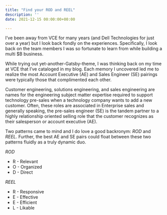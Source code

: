 ```yaml
---
title: "Find your ROD and REEL"
description: ''
date: 2021-12-15 00:00:00+00:00

---
```


I’ve been away from VCE for many years (and Dell Technologies for just over a year) but I look back fondly on the experiences. Specifically, I look back on the team members I was so fortunate to learn from while building a multi $B business.

While trying out yet-another-Gatsby-theme, I was thinking back on my time at VCE that I’ve cataloged in my blog. Each memory I uncovered led me to realize the most Account Executive (AE) and Sales Engineer (SE) pairings were typically those that complimented each other.

Customer engineering, solutions engineering, and sales engineering are names for the engineering subject matter expertise required to support technology pre-sales when a technology company wants to add a new customer. Often, these roles are associated in Enterprise sales and generally speaking, the pre-sales engineer (SE) is the tandem partner to a highly relationship oriented selling role that the customer recognizes as their salesperson or account executive (AE).

Two patterns came to mind and I do love a good backronym: *ROD* and *REEL*. Further, the best AE and SE pairs could float between these two patterns fluidly as a truly dynamic duo.

*ROD*

* R - Relevant
* O - Organized
* D - Direct

*REEL*

* R - Responsive
* E - Effective
* E - Efficient
* L - Likable
